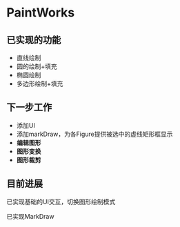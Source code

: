 # PaintWorks

## 已实现的功能

* 直线绘制
* 圆的绘制+填充
* 椭圆绘制
* 多边形绘制+填充

## 下一步工作

* 添加UI
* 添加markDraw，为各Figure提供被选中的虚线矩形框显示
* **编辑图形**
* **图形变换**
* **图形裁剪**


## 目前进展

已实现基础的UI交互，切换图形绘制模式

已实现MarkDraw